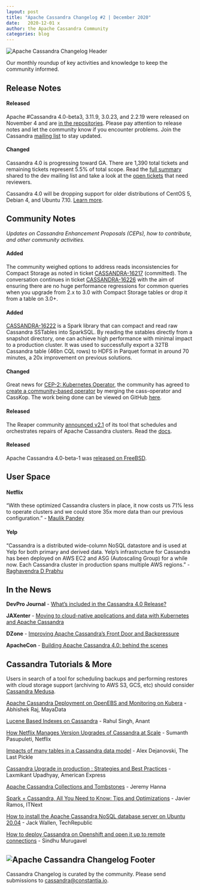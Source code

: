 ```yaml
---
layout: post
title: "Apache Cassandra Changelog #2 | December 2020"
date:   2020-12-01 x
author: the Apache Cassandra Community
categories: blog
---
```

![Apache Cassandra Changelog Header](img/changelog_header.jpg "image_tooltip")

Our monthly roundup of key activities and knowledge to keep the community informed.

## Release Notes

#### **Released**
Apache #Cassandra 4.0-beta3, 3.11.9, 3.0.23, and 2.2.19 were released on November 4 and are [in the repositories](https://cassandra.apache.org/download/). Please pay attention to release notes and let the community know if you encounter problems. Join the Cassandra [mailing list](https://cassandra.apache.org/community/) to stay updated.

#### **Changed**
Cassandra 4.0 is progressing toward GA. There are 1,390 total tickets and remaining tickets represent 5.5% of total scope. Read the [full summary](https://lists.apache.org/thread.html/r9c6cc19f67d3259e64abbe2b960b8914476d9bfa2463d57c6d5cc44b%40%3Cdev.cassandra.apache.org%3E) shared to the dev mailing list and take a look at the [open tickets](https://issues.apache.org/jira/secure/RapidBoard.jspa?rapidView=355&quickFilter=1661&quickFilter=1658) that need reviewers.

Cassandra 4.0 will be dropping support for older distributions of CentOS 5, Debian 4, and Ubuntu 7.10. [Learn more](https://lists.apache.org/thread.html/r513c507ef19a8524ad5389e548f3d5bbfeb9e7747f3ae4c57ec27329%40%3Cdev.cassandra.apache.org%3E).

## Community Notes

_Updates on Cassandra Enhancement Proposals (CEPs), how to contribute, and other community activities._

#### **Added**
The community weighed options to address reads inconsistencies for Compact Storage as noted in ticket [CASSANDRA-16217](https://issues.apache.org/jira/browse/CASSANDRA-16217) (committed). The conversation continues in ticket [CASSANDRA-16226](https://issues.apache.org/jira/browse/CASSANDRA-16226) with the aim of ensuring there are no huge performance regressions for common queries when you upgrade from 2.x to 3.0 with Compact Storage tables or drop it from a table on 3.0+.

#### **Added**
[CASSANDRA-16222](https://issues.apache.org/jira/browse/CASSANDRA-16222) is a Spark library that can compact and read raw Cassandra SSTables into SparkSQL. By reading the sstables directly from a snapshot directory, one can achieve high performance with minimal impact to a production cluster. It was used to successfully export a 32TB Cassandra table (46bn CQL rows) to HDFS in Parquet format in around 70 minutes, a 20x improvement on previous solutions.

#### **Changed**
Great news for [CEP-2: Kubernetes Operator](https://cwiki.apache.org/confluence/display/CASSANDRA/CEP-2+Kubernetes+Operator), the community has agreed to [create a community-based operator](https://lists.apache.org/thread.html/r9e1ff94d7b35cfc663bfa72d4ed3767e963e890f9e1199bfdb96bff0%40%3Cdev.cassandra.apache.org%3E) by merging the cass-operator and CassKop. The work being done can be viewed on GitHub [here](https://github.com/datastax/cass-operator). 

#### **Released**
The Reaper community [announced v2.1](https://thelastpickle.com/blog/2020/10/26/reaper-2_1-released-with-astra-support.html) of its tool that schedules and orchestrates repairs of Apache Cassandra clusters. Read the [docs](http://cassandra-reaper.io/docs/).

#### **Released**
Apache Cassandra 4.0-beta-1 was [released on FreeBSD](https://lists.apache.org/thread.html/r040f39dcc038d607c0cc36731150ce8ecb67d7399304db97e7f8b38b%40%3Cuser.cassandra.apache.org%3E).

## User Space

#### **Netflix**
“With these optimized Cassandra clusters in place, it now costs us 71% less to operate clusters and we could store 35x more data than our previous configuration.” - [Maulik Pandey](https://netflixtechblog.com/building-netflixs-distributed-tracing-infrastructure-bb856c319304)

#### **Yelp**
“Cassandra is a distributed wide-column NoSQL datastore and is used at Yelp for both primary and derived data. Yelp’s infrastructure for Cassandra has been deployed on AWS EC2 and ASG (Autoscaling Group) for a while now. Each Cassandra cluster in production spans multiple AWS regions.” - [Raghavendra D Prabhu](https://engineeringblog.yelp.com/2020/11/orchestrating-cassandra-on-kubernetes-with-operators.html)

## In the News

**DevPro Journal** - [What’s included in the Cassandra 4.0 Release?](https://www.devprojournal.com/technology-trends/open-source/whats-included-in-the-cassandra-4-0-release/)

**JAXenter** - [Moving to cloud-native applications and data with Kubernetes and Apache Cassandra](https://jaxenter.com/cloud-native-cassandra-172909.html)

**DZone** - [Improving Apache Cassandra’s Front Door and Backpressure](https://dzone.com/articles/improving-apache-cassandras-front-door-and-backpre)

**ApacheCon** - [Building Apache Cassandra 4.0: behind the scenes](https://www.youtube.com/watch?v=rjCVqjLRALo)

## Cassandra Tutorials & More

Users in search of a tool for scheduling backups and performing restores with cloud storage support (archiving to AWS S3, GCS, etc) should consider [Cassandra Medusa](https://github.com/thelastpickle/cassandra-medusa/wiki).

[Apache Cassandra Deployment on OpenEBS and Monitoring on Kubera](https://blog.mayadata.io/apache-cassandra-deployment-on-openebs-and-monitoring-on-kubera) - Abhishek Raj, MayaData

[Lucene Based Indexes on Cassandra](https://www.youtube.com/watch?v=Z0NXWmZAB8s) - Rahul Singh, Anant

[How Netflix Manages Version Upgrades of Cassandra at Scale](https://www.youtube.com/watch?v=8QV2Mc-1s64) - Sumanth Pasupuleti, Netflix

[Impacts of many tables in a Cassandra data model](https://thelastpickle.com/blog/2020/11/25/impacts-of-many-tables-on-cassandra.html) - Alex Dejanovski, The Last Pickle

[Cassandra Upgrade in production : Strategies and Best Practices](https://www.youtube.com/watch?v=eTUXQS7RUQw&list=PLU2OcwpQkYCy_awEe5xwlxGTk5UieA37m&index=181) - Laxmikant Upadhyay, American Express

[Apache Cassandra Collections and Tombstones](https://medium.com/@jeromatron/apache-cassandra-collections-and-tombstones-a45315e97cbc) - Jeremy Hanna

[Spark + Cassandra, All You Need to Know: Tips and Optimizations](https://itnext.io/spark-cassandra-all-you-need-to-know-tips-and-optimizations-d3810cc0bd4e) - Javier Ramos, ITNext

[How to install the Apache Cassandra NoSQL database server on Ubuntu 20.04](https://www.techrepublic.com/article/how-to-install-the-apache-cassandra-nosql-database-server-on-ubuntu-20-04/) - Jack Wallen, TechRepublic

[How to deploy Cassandra on Openshift and open it up to remote connections](https://sindhumurugavel.medium.com/how-to-deploy-cassandra-on-openshift-and-open-it-up-to-remote-connections-c7783861b868) - Sindhu Murugavel

![Apache Cassandra Changelog Footer](img/changelog_footer.jpg "image_tooltip")
---

Cassandra Changelog is curated by the community. Please send submissions to [cassandra@constantia.io](mailto:cassandra@constantia.io). 

